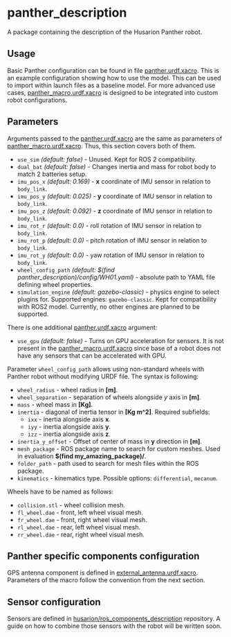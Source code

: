# panther_description

A package containing the description of the Husarion Panther robot.

## Usage

Basic Panther configuration can be found in file [panther.urdf.xacro](./panther_description/urdf/panther.urdf.xacro). This is an example configuration showing how to use the model. This can be used to import within launch files as a baseline model. For more advanced use cases, [panther_macro.urdf.xacro](./panther_description/urdf/panther_macro.urdf.xacro) is designed to be integrated into custom robot configurations.

## Parameters

Arguments passed to the [panther.urdf.xacro](./urdf/panther.urdf.xacro) are the same as parameters of [panther_macro.urdf.xacro](./urdf/panther_macro.urdf.xacro). Thus, this section covers both of them.


- `use_sim` *(default: false)* - Unused. Kept for ROS 2 compatibility.
- `dual_bat` *(default: false)* - Changes inertia and mass for robot body to match 2 batteries setup.
- `imu_pos_x` *(default: 0.169)* - **x** coordinate of IMU sensor in relation to `body_link`.
- `imu_pos_y` *(default: 0.025)* - **y** coordinate of IMU sensor in relation to `body_link`.
- `imu_pos_z` *(default: 0.092)* - **z** coordinate of IMU sensor in relation to `body_link`.
- `imu_rot_r` *(default: 0.0)* - roll rotation of IMU sensor in relation to `body_link`.
- `imu_rot_p` *(default: 0.0)* - pitch rotation of IMU sensor in relation to `body_link`.
- `imu_rot_y`  *(default: 0.0)* - yaw rotation of IMU sensor in relation to `body_link`.
- `wheel_config_path` *(default: $(find panther_description)/config/WH01.yaml)* - absolute path to YAML file defining wheel properties.
- `simulation_engine` *(default: gazebo-classic)* - physics engine to select plugins for. Supported engines: `gazebo-classic`. Kept for compatibility with ROS2 model. Currently, no other engines are planned to be supported.

There is one additional [panther.urdf.xacro](./urdf/panther.urdf.xacro) argument:
- `use_gpu` *(default: false)* - Turns on GPU acceleration for sensors.
It is not present in the [panther_macro.urdf.xacro](./urdf/panther_macro.urdf.xacro) since base of a robot does not have any sensors that can be accelerated with GPU.

Parameter `wheel_config_path` allows using non-standard wheels with Panther robot without modifying URDF file. The syntax is following:
- `wheel_radius` - wheel radius in **[m]**.
- `wheel_separation` - separation of wheels alongside *y* axis in **[m]**.
- `mass` - wheel mass in **[Kg]**.
- `inertia` - diagonal of inertia tensor in **[Kg m^2]**. Required subfields:
  - `ixx` - inertia alongside axis **x**.
  - `iyy` - inertia alongside axis **y**.
  - `izz` - inertia alongside axis **z**.
- `inertia_y_offset` - Offset of center of mass in **y** direction in **[m]**.
- `mesh_package` - ROS package name to search for custom meshes. Used in evaluation **$(find my_amazing_package)/**.
- `folder_path` - path used to search for mesh files within the ROS package.
- `kinematics` - kinematics type. Possible options: `differential`, `mecanum`.

Wheels have to be named as follows:
- `collision.stl` - wheel collision mesh.
- `fl_wheel.dae` - front, left wheel visual mesh.
- `fr_wheel.dae` - front, right wheel visual mesh.
- `rl_wheel.dae` - rear, left wheel visual mesh.
- `rr_wheel.dae` - rear, right wheel visual mesh.

## Panther specific components configuration

GPS antenna component is defined in [external_antenna.urdf.xacro](./urdf/components/external_antenna.urdf.xacro). Parameters of the macro follow the convention from the next section.

## Sensor configuration

Sensors are defined in [husarion/ros_components_description](https://github.com/husarion/ros_components_description) repository. A guide on how to combine those sensors with the robot will be written soon.

